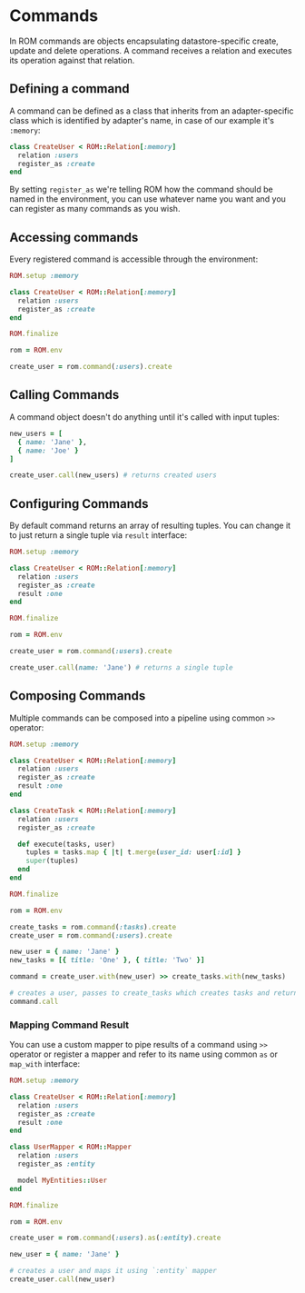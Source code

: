 # Commands

In ROM commands are objects encapsulating datastore-specific create, update and
delete operations. A command receives a relation and executes its operation against
that relation.

## Defining a command

A command can be defined as a class that inherits from an adapter-specific class
which is identified by adapter's name, in case of our example it's `:memory`:

``` ruby
class CreateUser < ROM::Relation[:memory]
  relation :users
  register_as :create
end
```

By setting `register_as` we're telling ROM how the command should be named in the
environment, you can use whatever name you want and you can register as many
commands as you wish.

## Accessing commands

Every registered command is accessible through the environment:

``` ruby
ROM.setup :memory

class CreateUser < ROM::Relation[:memory]
  relation :users
  register_as :create
end

ROM.finalize

rom = ROM.env

create_user = rom.command(:users).create
```

## Calling Commands

A command object doesn't do anything until it's called with input tuples:

``` ruby
new_users = [
  { name: 'Jane' },
  { name: 'Joe' }
]

create_user.call(new_users) # returns created users
```

## Configuring Commands

By default command returns an array of resulting tuples. You can change it to
just return a single tuple via `result` interface:

``` ruby
ROM.setup :memory

class CreateUser < ROM::Relation[:memory]
  relation :users
  register_as :create
  result :one
end

ROM.finalize

rom = ROM.env

create_user = rom.command(:users).create

create_user.call(name: 'Jane') # returns a single tuple
```

## Composing Commands

Multiple commands can be composed into a pipeline using common `>>` operator:

``` ruby
ROM.setup :memory

class CreateUser < ROM::Relation[:memory]
  relation :users
  register_as :create
  result :one
end

class CreateTask < ROM::Relation[:memory]
  relation :users
  register_as :create

  def execute(tasks, user)
    tuples = tasks.map { |t| t.merge(user_id: user[:id] }
    super(tuples)
  end
end

ROM.finalize

rom = ROM.env

create_tasks = rom.command(:tasks).create
create_user = rom.command(:users).create

new_user = { name: 'Jane' }
new_tasks = [{ title: 'One' }, { title: 'Two' }]

command = create_user.with(new_user) >> create_tasks.with(new_tasks)

# creates a user, passes to create_tasks which creates tasks and return them
command.call
```

### Mapping Command Result

You can use a custom mapper to pipe results of a command using `>>` operator or
register a mapper and refer to its name using common `as` or `map_with` interface:

``` ruby
ROM.setup :memory

class CreateUser < ROM::Relation[:memory]
  relation :users
  register_as :create
  result :one
end

class UserMapper < ROM::Mapper
  relation :users
  register_as :entity

  model MyEntities::User
end

ROM.finalize

rom = ROM.env

create_user = rom.command(:users).as(:entity).create

new_user = { name: 'Jane' }

# creates a user and maps it using `:entity` mapper
create_user.call(new_user)
```
